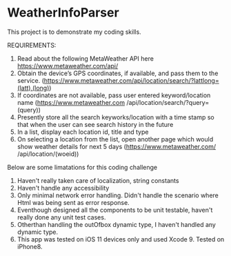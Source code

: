 # WeatherInfoParser
This project is to demonstrate my coding skills.

REQUIREMENTS:
1. Read about the following MetaWeather API here https://www.metaweather.com/api/ 
2. Obtain the device’s GPS coordinates, if available, and pass them to the service. 
(https://www.metaweather.com/api/location/search/?lattlong=(latt),(long))
3. If coordinates are not available, pass user entered keyword/location name 
(https://www.metaweather.com /api/location/search/?query=(query))
4. Presently store all the search keyworks/location with a time stamp so that when the
user can see search history in the future
5. In a list, display each location id, title and type
6. On selecting a location from the list, open another page which would show weather
details for next 5 days
(https://www.metaweather.com/ /api/location/(woeid))


Below are some limatations for this coding challenge

1. Haven't really taken care of localization, string constants
2. Haven't handle any accessibility
3. Only minimal network error handling. Didn't handle the scenario where Html was being sent as error response.
4. Eventhough designed all the components to be unit testable, haven't really done any unit test cases.
5. Otherthan handling the outOfbox dynamic type, I haven't handled any dynamic type.
6. This app was tested on iOS 11 devices only and used Xcode 9. Tested on iPhone8.
